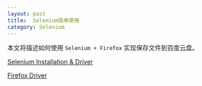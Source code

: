 ```yaml
---
layout: post
title:  Selenium简单使用
category: Selenium
---
```


本文将描述如何使用 `Selenium + Firefox` 实现保存文件到百度云盘。

[Selenium Installation & Driver](https://pypi.python.org/pypi/selenium)

[Firefox Driver](https://github.com/mozilla/geckodriver/releases)
